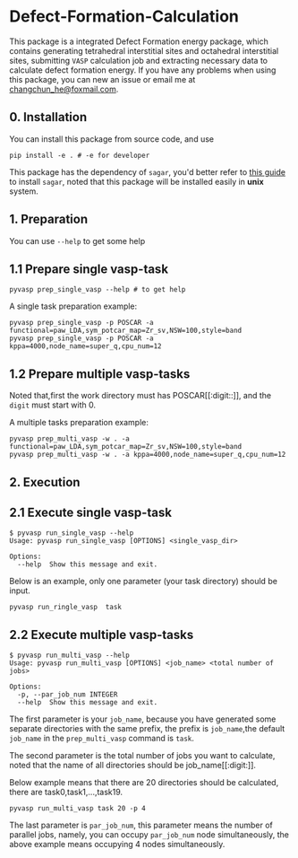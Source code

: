 # Defect-Formation-Calculation

This package is a integrated Defect Formation energy package, which contains generating tetrahedral interstitial sites and  octahedral interstitial sites, submitting `VASP` calculation job and extracting necessary data to calculate defect formation energy. If you have any problems when using this package, you can new an issue or email me at changchun_he@foxmail.com.




## 0. Installation
You can install this package from source code, and use

```shell
pip install -e . # -e for developer
```

This package has the dependency of  `sagar`, you'd better refer to [this guide](https://sagar.readthedocs.io/zh_CN/latest/installation/quick_install.html)  to install `sagar`, noted that this package  will be installed easily in __unix__ system.

## 1. Preparation

You can use `--help` to get some help

## 1.1 Prepare single vasp-task

```shell
pyvasp prep_single_vasp --help # to get help
```

A single task  preparation example:

```shell
pyvasp prep_single_vasp -p POSCAR -a functional=paw_LDA,sym_potcar_map=Zr_sv,NSW=100,style=band
pyvasp prep_single_vasp -p POSCAR -a kppa=4000,node_name=super_q,cpu_num=12
```

## 1.2 Prepare multiple vasp-tasks

Noted that,first the work directory must has POSCAR[[:digit::]], and the `digit` must start with 0.


A multiple tasks preparation example:

```shell
pyvasp prep_multi_vasp -w . -a functional=paw_LDA,sym_potcar_map=Zr_sv,NSW=100,style=band
pyvasp prep_multi_vasp -w . -a kppa=4000,node_name=super_q,cpu_num=12
```

## 2. Execution

## 2.1 Execute single vasp-task

```shell
$ pyvasp run_single_vasp --help
Usage: pyvasp run_single_vasp [OPTIONS] <single_vasp_dir>

Options:
  --help  Show this message and exit.
```

Below is an example, only one parameter (your task directory) should be input.

```shell
pyvasp run_ringle_vasp  task
```


## 2.2 Execute multiple vasp-tasks

```shell
$ pyvasp run_multi_vasp --help
Usage: pyvasp run_multi_vasp [OPTIONS] <job_name> <total number of jobs>

Options:
  -p, --par_job_num INTEGER
  --help  Show this message and exit.
```

The first parameter is your `job_name`, because you have generated some separate directories with the same prefix, the prefix is `job_name`,the default `job_name` in the `prep_multi_vasp` command is `task`.

The second parameter is the total number of jobs you want to calculate, noted that the name of all directories should be job_name[[:digit:]].

Below example means that there are 20 directories should be calculated, there are task0,task1,...,task19.

```shell
pyvasp run_multi_vasp task 20 -p 4
```

The last parameter is `par_job_num`, this parameter means the number of parallel jobs, namely, you can occupy `par_job_num` node simultaneously, the above example means occupying 4 nodes simultaneously.

